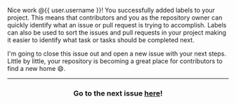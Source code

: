 Nice work @{{ user.username }}! You successfully added labels to your project. This means that contributors and you as the repository owner can quickly identify what an issue or pull request is trying to accomplish. Labels can also be used to sort the issues and pull requests in your project making it easier to identify what task or tasks should be completed next. 

I'm going to close this issue out and open a new issue with your next steps. Little by little, your repository is becoming a great place for contributors to find a new home :smile:.

<hr>
<h3 align="center">Go to the next issue <a href="{{ issueURL }}">here</a>!</h3>
